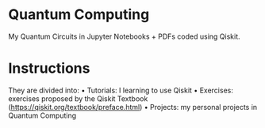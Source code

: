 # Quantum Computing

My Quantum Circuits in Jupyter Notebooks + PDFs coded using Qiskit.

# Instructions

They are divided into:
  • Tutorials: I learning to use Qiskit
  • Exercises: exercises proposed by the Qiskit Textbook (https://qiskit.org/textbook/preface.html)
  • Projects: my personal projects in Quantum Computing
